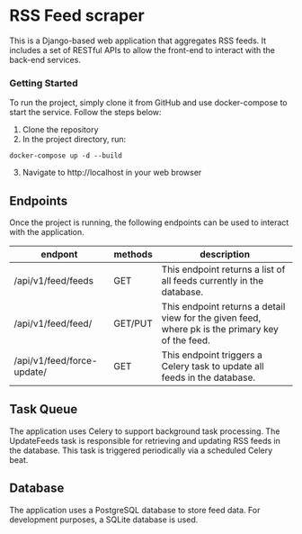 # RSS Feed scraper


 This is a Django-based web application that aggregates RSS feeds. It includes a set of RESTful APIs to allow the front-end to interact with the back-end services.
### Getting Started
To run the project, simply clone it from GitHub and use docker-compose to start the service. Follow the steps below:

 1. Clone the repository
 2. In the project directory, run: 
```shell
docker-compose up -d --build
```
 3. Navigate to http://localhost in your web browser

## Endpoints

Once the project is running, the following endpoints can be used to interact with the application.


| endpont                     | methods | description                                                                                                                                                                             |
|-----------------------------|---------|-----------------------------------------------------------------------------------------------------------------------------------------------------------------------------------------|
| /api/v1/feed/feeds          | GET     | This endpoint returns a list of all feeds currently in the database.
| /api/v1/feed/feed/<pk>      | GET/PUT |This endpoint returns a detail view for the given feed, where pk is the primary key of the feed.
| /api/v1/feed/force-update/  | GET     | This endpoint triggers a Celery task to update all feeds in the database.


## Task Queue

The application uses Celery to support background task processing. The UpdateFeeds task is responsible for retrieving and updating RSS feeds in the database. This task is triggered periodically via a scheduled Celery beat.

## Database
The application uses a PostgreSQL database to store feed data. For development purposes, a SQLite database is used.
